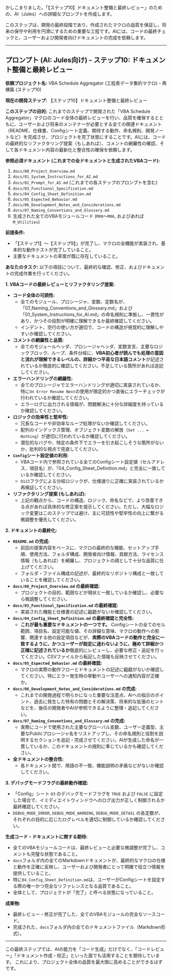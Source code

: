 かしこまりました。「【ステップ10】ドキュメント整備と最終レビュー」のための、AI（Jules）への詳細なプロンプトを作成します。

このステップは、開発の最終段階であり、作成されたマクロの品質を保証し、将来の保守や利用を円滑にするための重要な工程です。AIには、コードの最終チェックと、ユーザーおよび開発者向けドキュメントの完成を依頼します。

---

## プロンプト (AI: Jules向け) - ステップ10: ドキュメント整備と最終レビュー

**依頼プロジェクト名:** VBA Schedule Aggregator (工程表データ集約マクロ) - 再構築 (ステップ10)

**現在の開発ステップ:** 【ステップ10】ドキュメント整備と最終レビュー

**このステップの目的:**
これまでのステップで開発された「VBA Schedule Aggregator」マクロのコード全体の最終レビューを行い、品質を確保するとともに、ユーザーおよび将来のメンテナーが必要とする全ての関連ドキュメント（README、仕様書、Configシート定義、期待する動作、命名規則、開発ノートなど）を完成させ、プロジェクトを完了状態にすることです。AIには、コードの最終的なリファクタリング提案（もしあれば）、コメントの網羅性の確認、そして各ドキュメント内容の最新化と整合性の確保を依頼します。

**参照必須ドキュメント (これまでの全ドキュメントと生成されたVBAコード):**
1.  `docs/00_Project_Overview.md`
2.  `docs/01_System_Instructions_for_AI.md`
3.  `docs/02_Prompt_for_AI.md` (これまでの各ステップのプロンプトを含む)
4.  `docs/03_Functional_Specification.md`
5.  `docs/04_Config_Sheet_Definition.md`
6.  `docs/05_Expected_Behavior.md`
7.  `docs/06_Development_Notes_and_Considerations.md`
8.  `docs/07_Naming_Conventions_and_Glossary.md`
9.  生成された全てのVBAモジュールコード (`M00`～`M06`, およびあれば `M_Utilities`)

**前提条件:**
*   「【ステップ1】～【ステップ9】」が完了し、マクロの全機能が実装され、基本的な動作テストが完了していること。
*   主要なドキュメントの草案が既に存在していること。

**あなたのタスク:**
以下の項目について、最終的な確認、修正、およびドキュメントの完成作業を行ってください。

**1. VBAコードの最終レビューとリファクタリング提案:**

*   **コード全体の可読性:**
    *   全てのモジュール、プロシージャ、変数、定数名が、「07_Naming_Conventions_and_Glossary.md」および「01_System_Instructions_for_AI.md」の命名規則に準拠し、一貫性があり、かつその役割が明確に理解できるか最終確認してください。
    *   インデント、空行の使い方が適切で、コードの構造が視覚的に理解しやすいか確認してください。
*   **コメントの網羅性と品質:**
    *   全てのモジュールヘッダ、プロシージャヘッダ、変数宣言、主要なロジックブロック、ループ、条件分岐に、**VBA初心者が読んでも処理の意図と流れが理解できるレベルの、詳細かつ平易な日本語コメント**が記述されているか徹底的に確認してください。不足している箇所があれば追記してください。
*   **エラーハンドリングの網羅性:**
    *   全てのプロシージャでエラーハンドリングが適切に実装されているか、特に`On Error Resume Next`の使用が限定的かつ直後にエラーチェックが行われているか確認してください。
    *   エラーログに出力される情報が、問題解決に十分な詳細度を持っているか確認してください。
*   **ロジックの効率性と堅牢性:**
    *   冗長なコードや非効率なループ処理がないか確認してください。
    *   配列のインデックス管理、オブジェクト変数の解放（`Set ... = Nothing`）が適切に行われているか確認してください。
    *   潜在的なバグや、特定の条件下でエラーを引き起こしそうな箇所がないか、批判的な視点で見直してください。
*   **`Config`シート設定値の利用:**
    *   VBAコード内で参照されている全てのConfigシート設定値（セルアドレス、項目名）が、「04_Config_Sheet_Definition.md」と完全に一致しているか確認してください。
    *   `O122`フラグによる分岐ロジックが、仕様通りに正確に実装されているか再検証してください。
*   **リファクタリング提案 (もしあれば):**
    *   上記の観点から、コードの構造、ロジック、命名などで、より改善できる点があれば具体的な修正案を提示してください。ただし、大幅なロジック変更はこのステップでは避け、主に可読性や堅牢性の向上に繋がる微調整を優先してください。

**2. ドキュメントの最終化:**

*   **`README.md` の完成:**
    *   前回の提案内容をベースに、マクロの最終的な機能、セットアップ手順、使用方法、フォルダ構成、開発者向け情報、貢献方法、ライセンス情報（もしあれば）を網羅し、プロジェクトの顔として十分な品質に仕上げてください。
    *   フォルダ・ファイル構成の記述が、最終的なリポジトリ構成と一致していることを確認してください。
*   **`docs/00_Project_Overview.md` の最終確認:**
    *   プロジェクトの目的、範囲などが現状と一致しているか確認し、必要なら微調整してください。
*   **`docs/03_Functional_Specification.md` の最終確認:**
    *   実装された機能と仕様書の記述に齟齬がないか確認してください。
*   **`docs/04_Config_Sheet_Definition.md` の最終確認と完全性:**
    *   **これが最も重要なドキュメントの一つです。** Configシートの全てのセル範囲、項目名、設定可能な値、その詳細な意味、マクロの動作への影響、関連する他の設定項目などが、**実際のVBAコードの動作と完全に一致するように、かつユーザーが設定に迷わないように、極めて詳細かつ正確に記述されているか**徹底的にレビューし、必要な修正・追記を行ってください。CSVファイルから転記した情報も反映させてください。
*   **`docs/05_Expected_Behavior.md` の最終確認:**
    *   マクロの実際の動作フローとドキュメントの記述に齟齬がないか確認してください。特にエラー発生時の挙動やユーザーへの通知内容が正確か。
*   **`docs/06_Development_Notes_and_Considerations.md` の完成:**
    *   これまでの開発過程で明らかになった重要な注意点、AIへの指示のポイント、過去に発生した特有の問題とその解決策、将来的な拡張のヒントなどを、後任の開発者やAIが参照できるように整理・追記してください。
*   **`docs/07_Naming_Conventions_and_Glossary.md` の完成:**
    *   実際にコードで使用された主要なグローバル変数、ユーザー定義型、主要なPublicプロシージャ名をリストアップし、その命名規則と役割を説明するセクションを追記・完成させてください。AIが生成した命名が一貫しているか、このドキュメントの規則に準じているかも確認してください。
*   **全ドキュメントの整合性:**
    *   各ドキュメント間で、用語の不一致、機能説明の矛盾などがないか確認してください。

**3. デバッグモードフラグの最終動作確認:**

*   「Config」シート `O3` のデバッグモードフラグを `TRUE` および `FALSE` に設定した場合で、イミディエイトウィンドウへのログ出力が正しく制御されるか最終確認してください。
*   `DEBUG_MODE_ERROR`, `DEBUG_MODE_WARNING`, `DEBUG_MODE_DETAIL` の各定数が、それぞれの目的に応じたログレベルを適切に制御しているか確認してください。

**生成コード・ドキュメントに関する期待:**
*   全てのVBAモジュールコードは、最終レビューと必要な微調整が完了し、コメントも完璧な状態であること。
*   `docs`フォルダ内の全てのMarkdownドキュメントが、最終的なマクロの仕様と動作を正確に反映し、ユーザーおよび開発者にとって明確で役立つ情報を提供していること。
*   特に`04_Config_Sheet_Definition.md`は、ユーザーがConfigシートを設定する際の唯一かつ完全なリファレンスとなる品質であること。
*   全体として、プロジェクトが「完了」と呼べる状態になっていること。

**成果物:**
*   最終レビュー・修正が完了した、全てのVBAモジュールの完全なソースコード。
*   完成された、`docs`フォルダ内の全てのドキュメントファイル（Markdown形式）。

---

この最終ステップでは、AIの能力を「コード生成」だけでなく、「コードレビュー」「ドキュメント作成・校正」といった面でも活用することを期待しています。
これにより、プロジェクト全体の品質を最大限に高めることができるはずです。